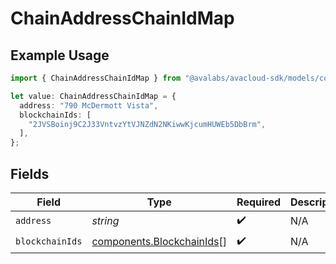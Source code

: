 # ChainAddressChainIdMap

## Example Usage

```typescript
import { ChainAddressChainIdMap } from "@avalabs/avacloud-sdk/models/components";

let value: ChainAddressChainIdMap = {
  address: "790 McDermott Vista",
  blockchainIds: [
    "2JVSBoinj9C2J33VntvzYtVJNZdN2NKiwwKjcumHUWEb5DbBrm",
  ],
};
```

## Fields

| Field                                                                  | Type                                                                   | Required                                                               | Description                                                            |
| ---------------------------------------------------------------------- | ---------------------------------------------------------------------- | ---------------------------------------------------------------------- | ---------------------------------------------------------------------- |
| `address`                                                              | *string*                                                               | :heavy_check_mark:                                                     | N/A                                                                    |
| `blockchainIds`                                                        | [components.BlockchainIds](../../models/components/blockchainids.md)[] | :heavy_check_mark:                                                     | N/A                                                                    |